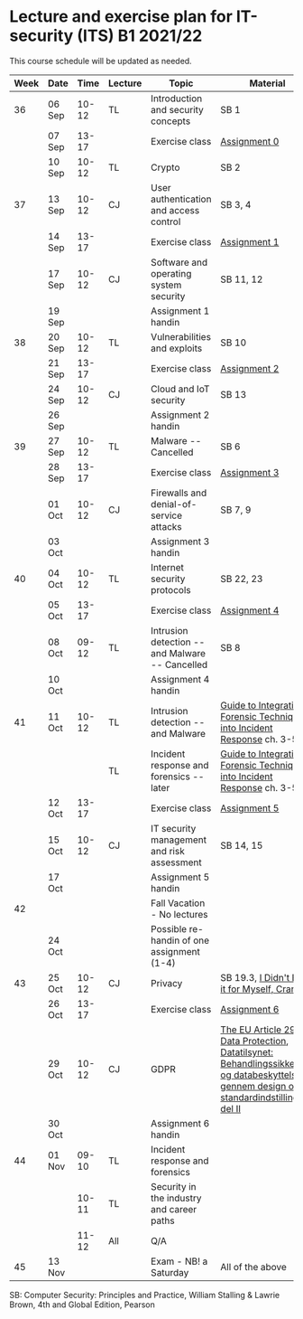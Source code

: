 # Lecture and exercise plan for IT-security (ITS) B1 2021/22

This course schedule will be updated as needed.

| Week | Date   | Time             | Lecture | Topic                                                     | Material|
| ---- | ----   | -----            | ------- | -----                                                     | --------|
| 36   | 06 Sep | 10-12            | TL      | Introduction and security concepts                        | SB 1
|      | 07 Sep | 13-17            |         | Exercise class                                            | [Assignment 0](assignments/assignment0.md)
|      | 10 Sep | 10-12            | TL      | Crypto                                                    | SB 2
| 37   | 13 Sep | 10-12            | CJ      | User authentication and access control                    | SB 3, 4
|      | 14 Sep | 13-17            |         | Exercise class                                            | [Assignment 1](assignments/assignment1.md)
|      | 17 Sep | 10-12            | CJ      | Software and operating system security                    | SB 11, 12
|      | 19 Sep |                  |         | Assignment 1 handin                                       | 
| 38   | 20 Sep | 10-12            | TL      | Vulnerabilities and exploits                              | SB 10
|      | 21 Sep | 13-17            |         | Exercise class                                            | [Assignment 2](assignments/assignment2.md)
|      | 24 Sep | 10-12            | CJ      | Cloud and IoT security                                    | SB 13
|      | 26 Sep |                  |         | Assignment 2 handin                                       | 
| 39   | 27 Sep | 10-12            | TL      | Malware -- Cancelled                                      | SB 6
|      | 28 Sep | 13-17            |         | Exercise class                                            | [Assignment 3](assignments/assignment3.md)
|      | 01 Oct | 10-12            | CJ      | Firewalls and denial-of-service attacks                   | SB 7, 9
|      | 03 Oct |                  |         | Assignment 3 handin                                       | 
| 40   | 04 Oct | 10-12            | TL      | Internet security protocols                               | SB 22, 23
|      | 05 Oct | 13-17            |         | Exercise class                                            | [Assignment 4](assignments/assignment4.md)
|      | 08 Oct | 09-12            | TL      | Intrusion detection -- and Malware -- Cancelled           | SB 8
|      | 10 Oct |                  |         | Assignment 4 handin                                       | 
| 41   | 11 Oct | 10-12            | TL      | Intrusion detection -- and Malware                        | [Guide to Integrating Forensic Techniques into Incident Response](https://nvlpubs.nist.gov/nistpubs/Legacy/SP/nistspecialpublication800-86.pdf) ch. 3-5
|      |        |                  | TL      | Incident response and forensics -- later                  | [Guide to Integrating Forensic Techniques into Incident Response](https://nvlpubs.nist.gov/nistpubs/Legacy/SP/nistspecialpublication800-86.pdf) ch. 3-5
|      | 12 Oct | 13-17            |         | Exercise class                                            | [Assignment 5](assignments/assignment5.md)
|      | 15 Oct | 10-12            | CJ      | IT security management and risk assessment                | SB 14, 15
|      | 17 Oct |                  |         | Assignment 5 handin                                       | 
| 42   |        |                  |         | Fall Vacation - No lectures                               |
|      | 24 Oct |                  |         | Possible re-handin of one assignment (1-4)                |
| 43   | 25 Oct | 10-12            | CJ      | Privacy                                                   | SB 19.3, [I Didn't Buy it for Myself, Cranor](http://lorrie.cranor.org/pubs/personalization-privacy.pdf)
|      | 26 Oct | 13-17            |         | Exercise class                                            | [Assignment 6](assignments/assignment6.md)
|      | 29 Oct | 10-12            | CJ      | GDPR                                                      | [The EU Article 29 Data Protection](https://ec.europa.eu/justice/article-29/documentation/opinion-recommendation/files/2014/wp216_en.pdf), [Datatilsynet: Behandlingssikkerhed og databeskyttelse gennem design og standardindstillinger, del II](https://datatilsynet.dk/media/7587/artikel25og32-vejledning.pdf)
|      | 30 Oct |                  |         | Assignment 6 handin                                       | 
| 44   | 01 Nov | 09-10            | TL      | Incident response and forensics                           | 
|      |        | 10-11            | TL      | Security in the industry and career paths                 | 
|      |        | 11-12            | All     | Q/A                                                       | 
| 45   | 13 Nov |                  |         | Exam - NB! a Saturday                                     | All of the above


SB: Computer Security: Principles and Practice, William Stalling & Lawrie Brown, 4th and Global Edition, Pearson

